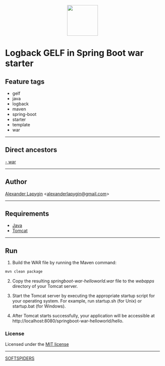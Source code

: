 <div align="center">
    <a href="https://github.com/softspiders/softspiders">
      <img src="https://avatars.githubusercontent.com/u/47006425?v=4" width="100" height="100"/>
    </a>
</div> 

# Logback GELF in Spring Boot war starter

## Feature tags
- gelf
- java
- logback
- maven
- spring-boot
- starter
- template
- war

---

## Direct ancestors
[- war](https://github.com/AlexanderLapygin/logback-gelf-starter/tree/main#readme)

---

## Author

[Alexander Lapygin](https://github.com/AlexanderLapygin) <<alexanderlapygin@gmail.com>>

---

## Requirements

- [Java](https://www.oracle.com/java/technologies/javase/jdk17-archive-downloads.html)
- [Tomcat](https://tomcat.apache.org/download-10.cgi)

---

## Run

1) Build the WAR file by running the Maven command:

```sh
mvn clean package
```
2) Copy the resulting *springboot-war-helloworld.war* file to the *webapps* directory of your Tomcat server.

3) Start the Tomcat server by executing the appropriate startup script for your operating system. For example, run startup.sh (for Unix) or startup.bat (for Windows).

4) After Tomcat starts successfully, your application will be accessible at http://localhost:8080/springboot-war-helloworld/hello.

### License

Licensed under the [MIT license](./LICENSE)

---

[SOFTSPIDERS](https://github.com/softspiders/softspiders)
